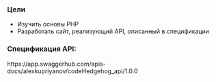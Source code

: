 <h3>Цели </h3>

- Изучить основы PHP
- Разработать сайт, реализующий API, описанный в спецификации

<h3>Спецификация API:</h3> https://app.swaggerhub.com/apis-docs/alexkupriyanov/codeHedgehog_api/1.0.0
